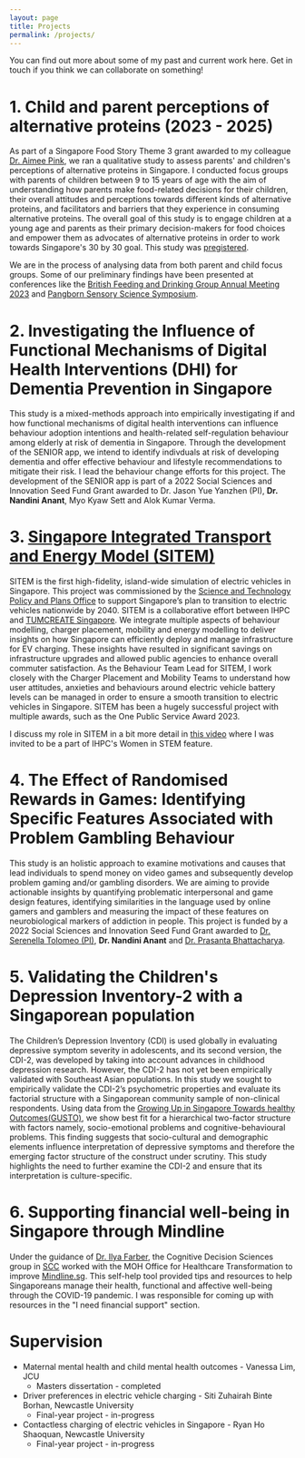 ```yaml
---
layout: page
title: Projects
permalink: /projects/ 
---
```


You can find out more about some of my past and current work here. Get in touch if you think we can collaborate on something! 


# 1.  Child and parent perceptions of alternative proteins (2023 - 2025)

As part of a Singapore Food Story Theme 3 grant awarded to my colleague [Dr. Aimee Pink](wwww.researchgate.net/profile/Aimee-Pink), we ran a qualitative study to assess parents' and children's perceptions of alternative proteins in Singapore. I conducted focus groups with parents of children between 9 to 15 years of age with the aim of understanding how parents make food-related decisions for their children, their overall attitudes and perceptions towards different kinds of alternative proteins, and facilitators and barriers that they experience in consuming alternative proteins. The overall goal of this study is to engage children at a young age and parents as their primary decision-makers for food choices and empower them as advocates of alternative proteins in order to work towards Singapore's 30 by 30 goal. This study was [pregistered](https://osf.io/ag9n8/).   

We are in the process of analysing data from both parent and child focus groups. Some of our preliminary findings have been presented at conferences like the [British Feeding and Drinking Group Annual Meeting 2023](https://eu.eventscloud.com/website/9856/home/) and [Pangborn Sensory Science Symposium](https://www.pangbornsymposium.com/). 

# 2. Investigating the Influence of Functional Mechanisms of Digital Health Interventions (DHI) for Dementia Prevention in Singapore

This study is a mixed-methods approach into empirically investigating if and how functional mechanisms of digital health interventions can influence behaviour adoption intentions and health-related self-regulation behaviour among elderly at risk of dementia in Singapore. Through the development of the SENIOR app, we intend to identify indivduals at risk of developing dementia and offer effective behaviour and lifestyle recommendations to mitigate their risk. I lead the behaviour change efforts for this project. The development of the SENIOR app is part of a 2022 Social Sciences and Innovation Seed Fund Grant awarded to Dr. Jason Yue Yanzhen (PI), <strong>Dr. Nandini Anant</strong>, Myo Kyaw Sett and Alok Kumar Verma.

# 3. [Singapore Integrated Transport and Energy Model (SITEM)](https://www.a-star.edu.sg/ihpc/ihpc-tech-hub/features/uss/integrated-citywide-model-of-vehicle-electrification)

SITEM is the first high-fidelity, island-wide simulation of electric vehicles in Singapore. This project was commissioned by the [Science and Technology Policy and Plans Office](https://www.sgdi.gov.sg/ministries/pmo/departments/stppo) to support Singapore’s plan to transition to electric vehicles nationwide by 2040. SITEM is a collaborative effort between IHPC and [TUMCREATE Singapore](https://www.tum-create.edu.sg/). We integrate multiple aspects of behaviour modelling, charger placement, mobility and energy modelling to deliver insights on how Singapore can efficiently deploy and manage infrastructure for EV charging. These insights have resulted in significant savings on infrastructure upgrades and allowed public agencies to enhance overall commuter satisfaction. As the Behaviour Team Lead for SITEM, I work closely with the Charger Placement and Mobility Teams to understand how user attitudes, anxieties and behaviours around electric vehicle battery levels can be managed in order to ensure a smooth transition to electric vehicles in Singapore. SITEM has been a hugely successful project with multiple awards, such as the One Public Service Award 2023. 

I discuss my role in SITEM in a bit more detail in [this video](https://www.a-star.edu.sg/ihpc/ihpc-tech-hub/features/uss/integrated-citywide-model-of-vehicle-electrification) where I was invited to be a part of IHPC's Women in STEM feature. 

# 4. The Effect of Randomised Rewards in Games: Identifying Specific Features Associated with Problem Gambling Behaviour
This study is an holistic approach to examine motivations and causes that lead individuals to spend money on video games and subsequently develop problem gaming and/or gambling disorders. We are aiming to provide actionable insights by quantifying problematic interpersonal and game design features, identifying similarities in the language used by online gamers and gamblers and measuring the impact of these features on neurobiological markers of addiction in people. This project is funded by a 2022 Social Sciences and Innovation Seed Fund Grant awarded to [Dr. Serenella Tolomeo (PI)](https://scholar.google.com/citations?user=K4LqE-UAAAAJ&hl=en), <strong>Dr. Nandini Anant</strong> and [Dr. Prasanta Bhattacharya](https://prasantabhattacharya.github.io/). 


# 5. Validating the Children's Depression Inventory-2 with a Singaporean population 
The Children’s Depression Inventory (CDI) is used globally in evaluating depressive symptom severity in adolescents, and its second version, the CDI-2, was developed by taking into account advances in childhood depression research. However, the CDI-2 has not yet been empirically validated with Southeast Asian populations. In this study we sought to empirically validate the CDI-2’s psychometric properties and evaluate its factorial structure with a Singaporean community sample of non-clinical respondents. Using data from the [Growing Up in Singapore Towards healthy Outcomes(GUSTO)](https://www.gusto.sg/), we show best fit for a hierarchical two-factor structure with factors namely, socio-emotional problems and cognitive-behavioural problems. This finding suggests that socio-cultural and demographic elements influence interpretation of depressive symptoms and therefore the emerging factor structure of the construct under scrutiny. This study highlights the need to further examine the CDI-2 and ensure that its interpretation is culture-specific.

# 6. Supporting financial well-being in Singapore through Mindline 
Under the guidance of [Dr. Ilya Farber](https://scholar.google.com.sg/citations?user=SfbjhOEAAAAJ&hl=en), the Cognitive Decision Sciences group in [SCC](https://www.a-star.edu.sg/ihpc/ihpc-research-capabilities/social-cognitive-computing) worked with the MOH Office for Healthcare Transformation to improve [Mindline.sg](mindline.sg). This self-help tool provided tips and resources to help Singaporeans manage their health, functional and affective well-being through the COVID-19 pandemic. I was responsible for coming up with resources in the "I need financial support" section. 


# Supervision 

* Maternal mental health and child mental health outcomes - Vanessa Lim, JCU 
   - Masters dissertation - completed
* Driver preferences in electric vehicle charging - Siti Zuhairah Binte Borhan, Newcastle University
   - Final-year project - in-progress
* Contactless charging of electric vehicles in Singapore - Ryan Ho Shaoquan, Newcastle University 
   - Final-year project - in-progress



